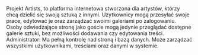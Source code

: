 Projekt Artists, to platforma internetowa stworzona dla artystów, którzy chcą dzielić się swoją sztuką z innymi. 
Użytkownicy mogą przesyłać swoje prace, edytować je oraz zarządzać swoimi galeriami po zalogowaniu.
Osoby odwiedzające stronę jako goście mogą jedynie przeglądać dostępne galerie sztuki, bez możliwości dodawania czy edytowania treści.
Administrator: Ma pełną kontrolę nad stroną i bazą danych. Może zarządzać wszystkimi użytkownikami, treściami oraz danymi w systemie.
